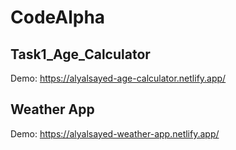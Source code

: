 # CodeAlpha

## Task1_Age_Calculator

Demo: https://alyalsayed-age-calculator.netlify.app/

## Weather App

Demo: https://alyalsayed-weather-app.netlify.app/
